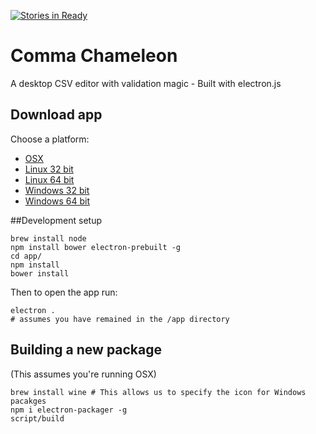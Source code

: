 [![Stories in Ready](https://badge.waffle.io/theodi/edward-csvhands.svg?label=ready&title=Ready)](http://waffle.io/theodi/edward-csvhands)

# Comma Chameleon

A desktop CSV editor with validation magic - Built with electron.js

## Download app

Choose a platform:

* [OSX](https://raw.githubusercontent.com/theodi/comma-chameleon/master/packages/comma-chameleon-darwin-x64.tar.gz)
* [Linux 32 bit](https://raw.githubusercontent.com/theodi/comma-chameleon/master/packages/comma-chameleon-linux-ia32.tar.gz)
* [Linux 64 bit](https://raw.githubusercontent.com/theodi/comma-chameleon/master/packages/comma-chameleon-linux-x64.tar.gz)
* [Windows 32 bit](https://raw.githubusercontent.com/theodi/comma-chameleon/master/packages/comma-chameleon-win32-ia32.tar.gz)
* [Windows 64 bit](https://raw.githubusercontent.com/theodi/comma-chameleon/master/packages/comma-chameleon-win32-x64.tar.gz)

##Development setup

```
brew install node
npm install bower electron-prebuilt -g
cd app/
npm install
bower install
```

Then to open the app run:

```
electron .
# assumes you have remained in the /app directory
```

## Building a new package

(This assumes you're running OSX)

```
brew install wine # This allows us to specify the icon for Windows pacakges
npm i electron-packager -g
script/build
```